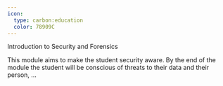 ```yaml
---
icon:
  type: carbon:education
  color: 78909C
---
```

Introduction to Security and Forensics

This module aims to make the student security aware. By the end of the module the student will be conscious of threats to their data and their person, ... 
